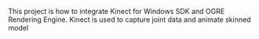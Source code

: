 This project is how to integrate Kinect for Windows SDK and OGRE Rendering Engine.
Kinect is used to capture joint data and animate skinned model